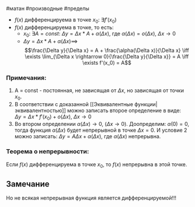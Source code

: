 #матан #производные #пределы 
- $f(x)$ дифференцируема в точке $x_0: \ \exists f'(x_0)$
- $f(x)$ дифференцируема в точке, то есть:
	- $x_0: \ \exists A = const: \ \Delta y = \Delta x * A + \alpha (\Delta x)$, где $\alpha (\Delta x) = o(\Delta x), \ \Delta x \rightarrow 0$
	- $\Delta y = \Delta x * A + \alpha (\Delta x) \implies$ $$\frac{\Delta y}{\Delta x} = A + \frac{\alpha(\Delta x)}{\Delta x} \iff \exists \lim_{\Delta x \rightarrow 0}{\frac{\Delta y}{\Delta x}} = A \iff \exists f'(x_0) = A$$
### Примечания:
1. A = const - постоянная, не зависящая от $\Delta x$, но зависящая от точки $x_0$.
2. В соответствии с доказанной [[Эквивалентные функции|эквивалентностью]] можно записать второе определение в виде: $\Delta y = \Delta x * f'(x_0) + o(\Delta x), \ \Delta x \rightarrow 0$
3. Во втором определении $\alpha (\Delta x) \rightarrow 0, \ (\Delta x \rightarrow 0)$. Доопределим: $\alpha (0) = 0$, тогда функция $\alpha (\Delta x)$ будет непрерывной в точке $\Delta x = 0$. И условие 2 можно записать: $\Delta y = A \Delta x + \alpha (\Delta x)$, где $\alpha (\Delta x)$ непрерывна.
### Теорема о непрерывности:
Если $f(x)$ дифференцируема в точке $x_0$, то $f(x)$ непрерывна в этой точке.
## Замечание
Но не всякая непрерывная функция является дифференцируемой!!!
